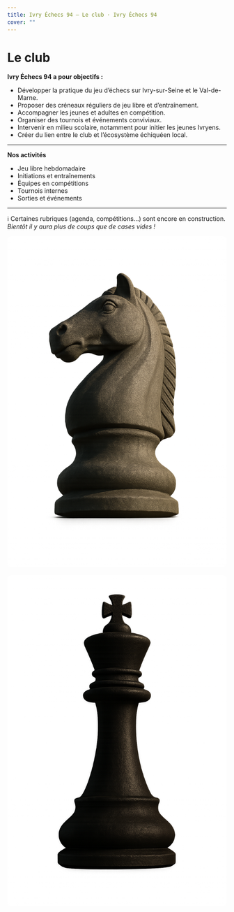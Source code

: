 ```yaml
---
title: Ivry Échecs 94 — Le club · Ivry Échecs 94
cover: ""
---
```


# Le club

**Ivry Échecs 94 a pour objectifs :**

- Développer la pratique du jeu d’échecs sur Ivry-sur-Seine et le Val-de-Marne.  
- Proposer des créneaux réguliers de jeu libre et d’entraînement.  
- Accompagner les jeunes et adultes en compétition.  
- Organiser des tournois et événements conviviaux.  
- Intervenir en milieu scolaire, notamment pour initier les jeunes Ivryens.  
- Créer du lien entre le club et l’écosystème échiquéen local.  

---

**Nos activités**

- Jeu libre hebdomadaire  
- Initiations et entraînements  
- Équipes en compétitions  
- Tournois internes  
- Sorties et événements  

---

ℹ️ Certaines rubriques (agenda, compétitions…) sont encore en construction.  
*Bientôt il y aura plus de coups que de cases vides !*

<!-- Colonne de droite (25%) : images -->
<div class="aside">
  <img src="/assets/uploads/cavalier-sombrer.png" alt="Cavalier sombre" style="max-width:100%; border-radius:8px; margin-bottom:1rem;" />
  <img src="/assets/uploads/roi-sombre.png" alt="Roi sombre" style="max-width:100%; border-radius:8px; margin-bottom:1rem;" />
</div>
